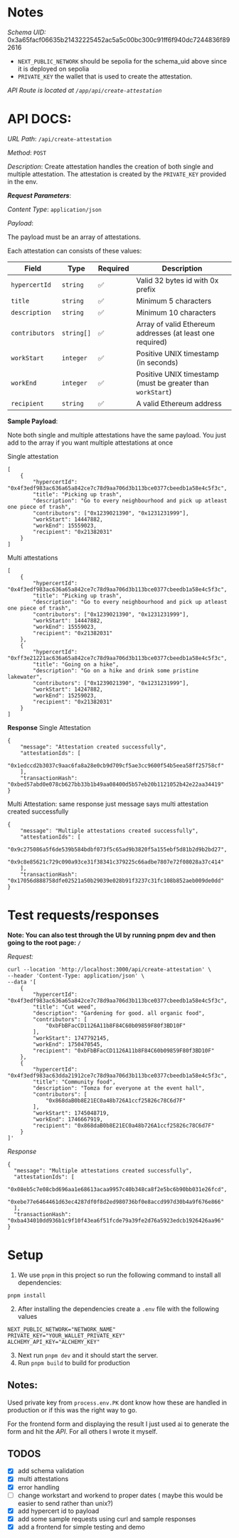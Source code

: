 # Notes

_Schema UID:_ 0x3a65facf06635b21432225452ac5a5c00bc300c91ff6f940dc7244836f892616

- `NEXT_PUBLIC_NETWORK` should be sepolia for the schema_uid above since it is deployed on sepolia
- `PRIVATE_KEY` the wallet that is used to create the attestation.

_API Route is located at `/app/api/create-attestation`_

# API DOCS:

_URL Path_: `/api/create-attestation`

_Method_: `POST`

_Description_: Create attestation handles the creation of both single and multiple attestation. The attestation is created by the `PRIVATE_KEY` provided in the env.

**_Request Parameters_**:

_Content Type_: `application/json`

_Payload_:

The payload must be an array of attestations.

Each attestation can consists of these values:

| Field          | Type       | Required | Description                                                |
| -------------- | ---------- | -------- | ---------------------------------------------------------- |
| `hypercertId`  | `string`   | ✅       | Valid 32 bytes id with 0x prefix                           |
| `title`        | `string`   | ✅       | Minimum 5 characters                                       |
| `description`  | `string`   | ✅       | Minimum 10 characters                                      |
| `contributors` | `string[]` | ✅       | Array of valid Ethereum addresses (at least one required)  |
| `workStart`    | `integer`  | ✅       | Positive UNIX timestamp (in seconds)                       |
| `workEnd`      | `integer`  | ✅       | Positive UNIX timestamp (must be greater than `workStart`) |
| `recipient`    | `string`   | ✅       | A valid Ethereum address                                   |

**Sample Payload**:

Note both single and multiple attestations have the same payload. You just add to the array if you want multiple attestations at once

Single attestation

```
[
    {
        "hypercertId": "0x4f3edf983ac636a65a842ce7c78d9aa706d3b113bce0377cbeedb1a58e4c5f3c",
        "title": "Picking up trash",
        "description": "Go to every neighbourhood and pick up atleast one piece of trash",
        "contributors": ["0x1239021390", "0x1231231999"],
        "workStart": 14447882,
        "workEnd": 15559023,
        "recipient": "0x21382031"
    }
]
```

Multi attestations

```
[
    {
        "hypercertId": "0x4f3edf983ac636a65a842ce7c78d9aa706d3b113bce0377cbeedb1a58e4c5f3c",
        "title": "Picking up trash",
        "description": "Go to every neighbourhood and pick up atleast one piece of trash",
        "contributors": ["0x1239021390", "0x1231231999"],
        "workStart": 14447882,
        "workEnd": 15559023,
        "recipient": "0x21382031"
    },
    {
        "hypercertId": "0xff3e21221ac636a65a842ce7c78d9aa706d3b113bce0377cbeedb1a58e4c5f3c",
        "title": "Going on a hike",
        "description": "Go on a hike and drink some pristine lakewater",
        "contributors": ["0x1239021390", "0x1231231999"],
        "workStart": 14247882,
        "workEnd": 15259023,
        "recipient": "0x21382031"
    }
]
```

**Response**
Single Attestation

```
{
    "message": "Attestation created successfully",
    "attestationIds": [
        "0x1edccd2b3037c9aac6fa8a28e0cb9d709cf5ae3cc9600f54b5eea58ff25758cf"
    ],
    "transactionHash": "0xbed57abd0e078cb627bb33b1b49aa08400d5b57eb20b1121052b42e22aa34419"
}
```

Multi Attestation: same response just message says multi attestation created successfully

```
{
    "message": "Multiple attestations created successfully",
    "attestationIds": [
        "0x9c275086a5f6de539b584bdbf073f5c65ad9b3820f5a155ebf5d81b2d9b2bd27",
        "0x9c8e85621c729c090a93ce31f38341c379225c66adbe7807e72f08028a37c414"
    ],
    "transactionHash": "0x17056d888758dfe02521a50b29039e028b91f3237c31fc108b852aeb009de0dd"
}
```

# Test requests/responses

**Note: You can also test through the UI by running pnpm dev and then going to the root page: `/`**

_Request:_

```
curl --location 'http://localhost:3000/api/create-attestation' \
--header 'Content-Type: application/json' \
--data '[
    {
        "hypercertId": "0x4f3edf983ac636a65a842ce7c78d9aa706d3b113bce0377cbeedb1a58e4c5f3c",
        "title": "Cut weed",
        "description": "Gardening for good. all organic food",
        "contributors": [
            "0xbFbBFacCD1126A11b8F84C60b09859F80f3BD10F"
        ],
        "workStart": 1747792145,
        "workEnd": 1750470545,
        "recipient": "0xbFbBFacCD1126A11b8F84C60b09859F80f3BD10F"
    },
    {
        "hypercertId": "0x4f3edf983ac63dda21912ce7c78d9aa706d3b113bce0377cbeedb1a58e4c5f3c",
        "title": "Community food",
        "description": "Tomza for everyone at the event hall",
        "contributors": [
            "0x868daB0b8E21EC0a48b726A1ccf25826c78C6d7F"
        ],
        "workStart": 1745048719,
        "workEnd": 1746667919,
        "recipient": "0x868daB0b8E21EC0a48b726A1ccf25826c78C6d7F"
    }
]'
```

_Response_

```
{
  "message": "Multiple attestations created successfully",
  "attestationIds": [
    "0x08eb5c7e08cbd696aa1e68613acaa9957c40b348ca8f2e5bc6b90bb031e26fcd",
    "0xebe77e6464461d63ec4287df0f8d2ed980736bf0e8accd997d30b4a9f676e866"
  ],
  "transactionHash": "0xba434010dd936b1c9f10f43ea6f51fcde79a39fe2d76a5923edcb1926426aa96"
}
```

# Setup

1. We use `pnpm` in this project so run the following command to install all dependencies:

```
pnpm install
```

2. After installing the dependencies create a `.env` file with the following values

```
NEXT_PUBLIC_NETWORK="NETWORK_NAME"
PRIVATE_KEY="YOUR_WALLET_PRIVATE_KEY"
ALCHEMY_API_KEY="ALCHEMY_KEY"
```

3. Next run `pnpm dev` and it should start the server.
4. Run `pnpm build` to build for production

## Notes:

Used private key from `process.env.PK` dont know how these are handled in production or if this was the right way to go.

For the frontend form and displaying the result I just used ai to generate the form and hit the _API_. For all others I wrote it myself.

## TODOS

- [x] add schema validation
- [x] multi attestations
- [x] error handling
- [ ] change workstart and workend to proper dates ( maybe this would be easier to send rather than unix?)
- [x] add hypercert id to payload
- [x] add some sample requests using curl and sample responses
- [x] add a frontend for simple testing and demo
